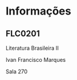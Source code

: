 Informações
===========

FLC0201
-------

Literatura Brasileira II

Ivan Francisco Marques

Sala 270
